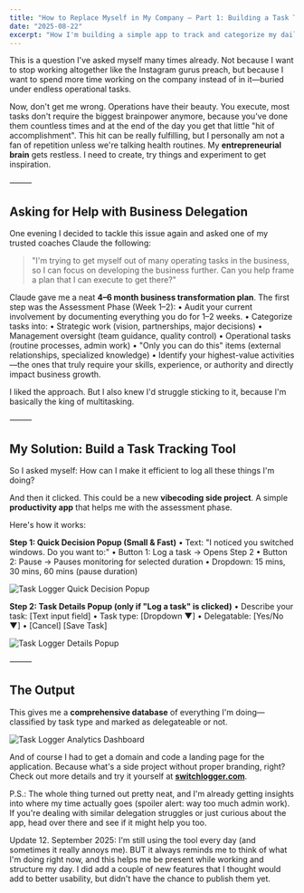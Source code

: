 ```yaml
---
title: "How to Replace Myself in My Company – Part 1: Building a Task Tracking System for Better Delegation"
date: "2025-08-22"
excerpt: "How I'm building a simple app to track and categorize my daily business tasks, so I can finally delegate operations and focus on growing the company instead of drowning in endless operational work."
---
```


This is a question I've asked myself many times already. Not because I want to stop working altogether like the Instagram gurus preach, but because I want to spend more time working on the company instead of in it—buried under endless operational tasks.

Now, don't get me wrong. Operations have their beauty. You execute, most tasks don't require the biggest brainpower anymore, because you've done them countless times and at the end of the day you get that little "hit of accomplishment". This hit can be really fulfilling, but I personally am not a fan of repetition unless we're talking health routines. 
My **entrepreneurial brain** gets restless. I need to create, try things and experiment to get inspiration.

⸻

## Asking for Help with Business Delegation

One evening I decided to tackle this issue again and asked one of my trusted coaches Claude the following:

> "I'm trying to get myself out of many operating tasks in the business, so I can focus on developing the business further.
> Can you help frame a plan that I can execute to get there?"

Claude gave me a neat **4–6 month business transformation plan**. The first step was the Assessment Phase (Week 1–2):
    •    Audit your current involvement by documenting everything you do for 1–2 weeks.
    •    Categorize tasks into:
    •    Strategic work (vision, partnerships, major decisions)
    •    Management oversight (team guidance, quality control)
    •    Operational tasks (routine processes, admin work)
    •    "Only you can do this" items (external relationships, specialized knowledge)
    •    Identify your highest-value activities—the ones that truly require your skills, experience, or authority and directly impact business growth.

I liked the approach. But I also knew I'd struggle sticking to it, because I'm basically the king of multitasking.

⸻

## My Solution: Build a Task Tracking Tool

So I asked myself: How can I make it efficient to log all these things I'm doing?

And then it clicked. This could be a new **vibecoding side project**. A simple **productivity app** that helps me with the assessment phase.

Here's how it works:

**Step 1: Quick Decision Popup (Small & Fast)**
    •    Text: "I noticed you switched windows. Do you want to:"
    •    Button 1: Log a task → Opens Step 2
    •    Button 2: Pause → Pauses monitoring for selected duration
    •    Dropdown: 15 mins, 30 mins, 60 mins (pause duration)

![Task Logger Quick Decision Popup](/images/blog/task-logger-popup-1.png)

**Step 2: Task Details Popup (only if "Log a task" is clicked)**
    •    Describe your task: [Text input field]
    •    Task type: [Dropdown ▼]
    •    Delegatable: [Yes/No ▼]
    •    [Cancel] [Save Task]

![Task Logger Details Popup](/images/blog/task-logger-popup-2.png)

⸻

## The Output

This gives me a **comprehensive database** of everything I'm doing—classified by task type and marked as delegateable or not.

![Task Logger Analytics Dashboard](/images/blog/task-logger-analytics.png)

And of course I had to get a domain and code a landing page for the application. Because what's a side project without proper branding, right? Check out more details and try it yourself at **[switchlogger.com](https://switchlogger.com)**. 

P.S.: The whole thing turned out pretty neat, and I'm already getting insights into where my time actually goes (spoiler alert: way too much admin work). If you're dealing with similar delegation struggles or just curious about the app, head over there and see if it might help you too.

Update 12. September 2025:
I'm still using the tool every day (and sometimes it really annoys me). BUT it always reminds me to think of what I'm doing right now, and this helps me be present while working and structure my day.
I did add a couple of new features that I thought would add to better usability, but didn't have the chance to publish them yet.
